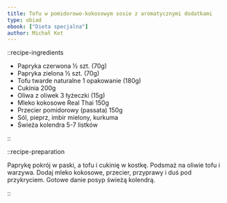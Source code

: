 ```yaml
---
title: Tofu w pomidorowo-kokosowym sosie z aromatycznymi dodatkami
type: obiad
ebook: ["Dieta specjalna"]
author: Michał Kot
---
```


::recipe-ingredients

- Papryka czerwona ½ szt. (70g)
- Papryka zielona ½ szt. (70g)
- Tofu twarde naturalne 1 opakowanie (180g)
- Cukinia 200g
- Oliwa z oliwek 3 łyżeczki (15g)
- Mleko kokosowe Real Thai 150g
- Przecier pomidorowy (passata) 150g
- Sól, pieprz, imbir mielony, kurkuma
- Świeża kolendra 5-7 listków

::

::recipe-preparation

Paprykę pokrój w paski, a tofu i cukinię w kostkę. Podsmaż na oliwie tofu i warzywa. Dodaj mleko kokosowe, przecier, przyprawy i duś pod przykryciem. Gotowe danie posyp świeżą kolendrą.

::